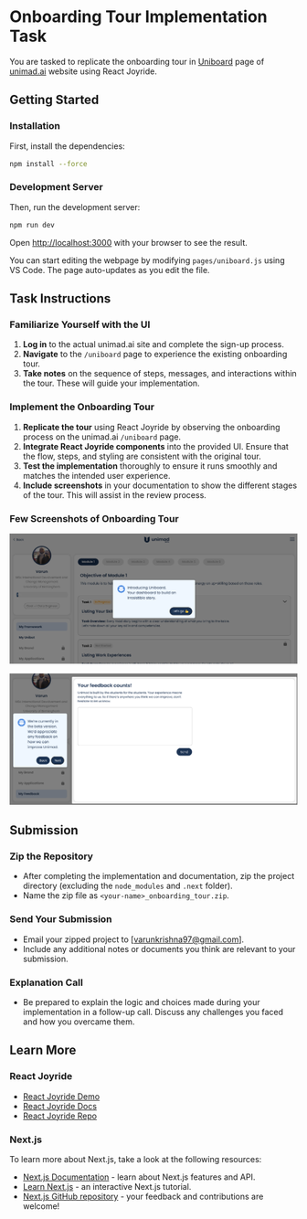 # Onboarding Tour Implementation Task

You are tasked to replicate the onboarding tour in [Uniboard](https://unimad.ai/uniboard) page of [unimad.ai](https://unimad.ai) website using React Joyride.

## Getting Started

### Installation

First, install the dependencies:

```bash
npm install --force

```

### Development Server

Then, run the development server:

```bash
npm run dev

```


Open [http://localhost:3000](http://localhost:3000) with your browser to see the result.

You can start editing the webpage by modifying `pages/uniboard.js` using VS Code. The page auto-updates as you edit the file.

## Task Instructions

### Familiarize Yourself with the UI

1. **Log in** to the actual unimad.ai site and complete the sign-up process.
2. **Navigate** to the `/uniboard` page to experience the existing onboarding tour.
3. **Take notes** on the sequence of steps, messages, and interactions within the tour. These will guide your implementation.

### Implement the Onboarding Tour

1. **Replicate the tour** using React Joyride by observing the onboarding process on the unimad.ai `/uniboard` page.
2. **Integrate React Joyride components** into the provided UI. Ensure that the flow, steps, and styling are consistent with the original tour.
3. **Test the implementation** thoroughly to ensure it runs smoothly and matches the intended user experience.
4. **Include screenshots** in your documentation to show the different stages of the tour. This will assist in the review process.

### Few Screenshots of Onboarding Tour 

![Screenshot_1](https://github.com/BVK23/onboarding-tour-task/blob/main/public/images/Screenshot_onboardingtour_1.png)

![Screenshot_2](https://github.com/BVK23/onboarding-tour-task/blob/main/public/images/Screenshot_onboardingtour_2.png)

## Submission

### Zip the Repository

- After completing the implementation and documentation, zip the project directory (excluding the `node_modules` and `.next` folder).
- Name the zip file as `<your-name>_onboarding_tour.zip`.

### Send Your Submission

- Email your zipped project to [varunkrishna97@gmail.com].
- Include any additional notes or documents you think are relevant to your submission.

### Explanation Call

- Be prepared to explain the logic and choices made during your implementation in a follow-up call. Discuss any challenges you faced and how you overcame them.

## Learn More

### React Joyride

- [React Joyride Demo](https://react-joyride.com/)
- [React Joyride Docs](https://docs.react-joyride.com/)
- [React Joyride Repo](https://github.com/gilbarbara/react-joyride)

### Next.js

To learn more about Next.js, take a look at the following resources:

- [Next.js Documentation](https://nextjs.org/docs) - learn about Next.js features and API.
- [Learn Next.js](https://nextjs.org/learn) - an interactive Next.js tutorial.
- [Next.js GitHub repository](https://github.com/vercel/next.js/) - your feedback and contributions are welcome!
